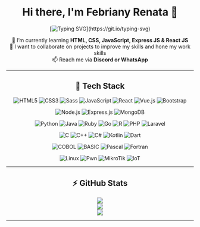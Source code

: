 <div align="center">

# Hi there, I'm Febriany Renata 👋

[![Typing SVG](https://readme-typing-svg.herokuapp.com?font=Fira+Code&size=25&duration=3000&pause=1000&color=4facfe&center=true&vCenter=true&width=600&lines=I'm+Web+Developer+%26+DevOps+Engineer;Always+Learning+New+Things;Welcome+to+My+GitHub+Profile!)](https://git.io/typing-svg)

🌱 I’m currently learning **HTML, CSS, JavaScript, Express JS & React JS**  
🤝 I want to collaborate on projects to improve my skills and hone my work skills    
📫 Reach me via **Discord or WhatsApp**

---

## 🚀 Tech Stack
![HTML5](https://img.shields.io/badge/html5-%23E34F26.svg?style=for-the-badge&logo=html5&logoColor=white)
![CSS3](https://img.shields.io/badge/css3-%231572B6.svg?style=for-the-badge&logo=css3&logoColor=white)
![Sass](https://img.shields.io/badge/Sass-hotpink.svg?style=for-the-badge&logo=Sass&logoColor=white)
![JavaScript](https://img.shields.io/badge/javascript-%23323330.svg?style=for-the-badge&logo=javascript&logoColor=%23F7DF1E)
![React](https://img.shields.io/badge/react-%2320232a.svg?style=for-the-badge&logo=react&logoColor=%2361DAFB)
![Vue.js](https://img.shields.io/badge/vue.js-%2335495e.svg?style=for-the-badge&logo=vue.js&logoColor=%234FC08D)
![Bootstrap](https://img.shields.io/badge/bootstrap-%23563D7C.svg?style=for-the-badge&logo=bootstrap&logoColor=white)

![Node.js](https://img.shields.io/badge/node.js-6DA55F?style=for-the-badge&logo=node.js&logoColor=white)
![Express.js](https://img.shields.io/badge/express.js-%23404d59.svg?style=for-the-badge&logo=express&logoColor=%2361DAFB)
![MongoDB](https://img.shields.io/badge/MongoDB-%234ea94b.svg?style=for-the-badge&logo=mongodb&logoColor=white)

![Python](https://img.shields.io/badge/python-%233776AB.svg?style=for-the-badge&logo=python&logoColor=white)
![Java](https://img.shields.io/badge/java-%23ED8B00.svg?style=for-the-badge&logo=openjdk&logoColor=white)
![Ruby](https://img.shields.io/badge/ruby-%23CC342D.svg?style=for-the-badge&logo=ruby&logoColor=white)
![Go](https://img.shields.io/badge/go-%2300ADD8.svg?style=for-the-badge&logo=go&logoColor=white)
![R](https://img.shields.io/badge/r-%23276DC3.svg?style=for-the-badge&logo=r&logoColor=white)
![PHP](https://img.shields.io/badge/php-%23777BB4.svg?style=for-the-badge&logo=php&logoColor=white)
![Laravel](https://img.shields.io/badge/laravel-%23FF2D20.svg?style=for-the-badge&logo=laravel&logoColor=white)

![C](https://img.shields.io/badge/c-%2300599C.svg?style=for-the-badge&logo=c&logoColor=white)
![C++](https://img.shields.io/badge/c++-%2300599C.svg?style=for-the-badge&logo=c%2B%2B&logoColor=white)
![C#](https://img.shields.io/badge/c%23-%23239120.svg?style=for-the-badge&logo=c-sharp&logoColor=white)
![Kotlin](https://img.shields.io/badge/kotlin-%230095D5.svg?style=for-the-badge&logo=kotlin&logoColor=white)
![Dart](https://img.shields.io/badge/dart-%230175C2.svg?style=for-the-badge&logo=dart&logoColor=white)

![COBOL](https://img.shields.io/badge/COBOL-%23007ACC.svg?style=for-the-badge&logo=ibm&logoColor=white)
![BASIC](https://img.shields.io/badge/BASIC-%23007ACC.svg?style=for-the-badge&logo=basic&logoColor=white)
![Pascal](https://img.shields.io/badge/pascal-%233B5526.svg?style=for-the-badge&logo=delphi&logoColor=white)
![Fortran](https://img.shields.io/badge/fortran-%23734F96.svg?style=for-the-badge&logo=fortran&logoColor=white)

![Linux](https://img.shields.io/badge/linux-%23FCC624.svg?style=for-the-badge&logo=linux&logoColor=black)
![Pwn](https://img.shields.io/badge/pwn-%23000000.svg?style=for-the-badge&logo=linux&logoColor=white)
![MikroTik](https://img.shields.io/badge/mikrotik-%23E31837.svg?style=for-the-badge&logo=mikrotik&logoColor=white)
![IoT](https://img.shields.io/badge/IoT-%23007ACC.svg?style=for-the-badge&logo=internetofthings&logoColor=white)

---

## ⚡ GitHub Stats
![](https://github-readme-stats.vercel.app/api?username=FebrianyRenata02&show_icons=true&theme=radical)  
![](https://github-readme-streak-stats.herokuapp.com/?user=FebrianyRenata02&theme=radical)  
![](https://github-readme-stats.vercel.app/api/top-langs/?username=FebrianyRenata02&layout=compact&theme=radical)

---

</div>
